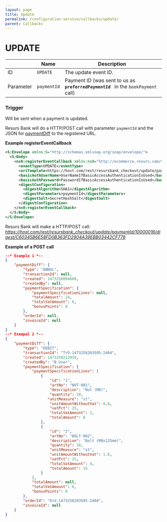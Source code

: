 ```yaml
---
layout: page
title: Update
permalink: /configuration-service/callbacks/update/
parent: Callbacks
---
```



# UPDATE 
  
|           | Name        | Description                                                                            |
|-----------|-------------|----------------------------------------------------------------------------------------|
| ID        | `UPDATE`    | The update event ID.                                                                   |
| Parameter | `paymentId` | Payment ID (was sent to us as` `**`preferredPaymentId`**` ` in the `bookPayment` call) |
  
### Trigger
Will be sent when a payment is updated. 
  
Resurs Bank will do a HTTP/POST call with parameter `paymentId` and the
JSON for [paymentDiff](/development/api-types/paymentdiff) to the registered URL.

**Example registerEventCallback**
```xml
<S:Envelope xmlns:S="http://schemas.xmlsoap.org/soap/envelope/">
  <S:Body>
    <ns0:registerEventCallback xmlns:ns0="http://ecommerce.resurs.com/v4/msg/configuration" xmlns:ns1="http://ecommerce.resurs.com/v4/msg/exception">
      <eventType>UPDATE</eventType>
      <uriTemplate>https://host.com/rest/resursbank_checkout/update/paymentId/{paymentId}/digest/{digest}</uriTemplate>
      <basicAuthUserName>UserNameIfBasicAccessAuthenticationIsUsed</basicAuthUserName>
      <basicAuthPassword>PasswordIfBasicAccessAuthenticationIsUsed</basicAuthPassword>
      <digestConfiguration>
        <digestAlgorithm>SHA1</digestAlgorithm>
        <digestParameters>paymentId</digestParameters>
        <digestSalt>SecretHashSalt</digestSalt>
      </digestConfiguration>
    </ns0:registerEventCallback>
  </S:Body>
</S:Envelope>   
```
  
Resurs Bank will make a HTTP/POST call:
*https://host.com/rest/resursbank_checkout/update/paymentId/10000016/digest/C60345B6E58FD0B363FD2904A39EBB03442CF778*
[](https://host.com/rest/resursbank_checkout/update/paymentId/10000016/digest/C60345B6E58FD0B363FD2904A39EBB03442CF778)

**Example of a POST call**

```json lines
--* Example 1 *--
{
    "paymentDiff": {
        "type": "ANNUL",
        "transactionId": null,
        "created": 1473258094600,
        "createdBy": null,
        "paymentSpecification": {
            "paymentSpecificationLines": null,
            "totalAmount": 24,
            "totalVatAmount": 6,
            "bonusPoints": 0
        },
        "orderId": null,
        "invoiceId": null
    }
}
--* Exempel 2 *--
{
    "paymentDiff": {
        "type": "DEBIT",
        "transactionId": "TrD-1473258203595-2404",
        "created": 1473258212019,
        "createdBy": "B User",
        "paymentSpecification": {
            "paymentSpecificationLines": [
                {
                    "id": "1",
                    "artNo": "NUT-001",
                    "description": "Nut (M8)",
                    "quantity": 10,
                   "unitMeasure": "st",
                    "unitAmountWithoutVat": 0.8,
                    "vatPct": 25,
                    "totalVatAmount": 2,
                    "totalAmount": 8
                },
                {
                    "id": "2",
                    "artNo": "BOLT-002",
                    "description": "Bolt (M8x125mm)",
                    "quantity": 10,
                    "unitMeasure": "st",
                    "unitAmountWithoutVat": 1.6,
                    "vatPct": 25,
                    "totalVatAmount": 4,
                    "totalAmount": 16
                }
            ],
            "totalAmount": null,
            "totalVatAmount": 6,
            "bonusPoints": 0
        },
        "orderId": "Ord-1473258203595-2404",
        "invoiceId": null
    }
}
```
